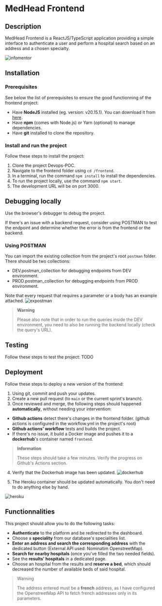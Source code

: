 # MedHead Frontend

## Description

MedHead Frontend is a ReactJS/TypeScript application providing a simple interface to authenticate a user and perform a hospital search based on an address and a chosen specialty.

![infomentor](https://zupimages.net/up/24/39/nyt4.png)

## Installation

### Prerequisites
See below the list of prerequisites to ensure the good functionning of the frontend project:
- Have **NodeJS** installed (eg. version: v20.15.1). You can download it from [here](nodejs.org.).
- Have **npm** (comes with Node.js) or Yarn (optional) to manage dependencies.
- Have **git** installed to clone the repository.

### Install and run the project

Follow these steps to install the project:
1. Clone the project Devops-POC.
2. Navigate to the frontend folder using ``cd /frontend``.
3.  In a terminal, run the command ``npm install`` to install the dependencies.
4.  To run the project locally, use the command ``npm start``.
5.  The development URL will be on port 3000.

## Debugging locally

Use the browser's debugger to debug the project.

If there's an issue with a backend request, consider using POSTMAN to test the endpoint and determine whether the error is from the frontend or the backend.

### Using POSTMAN

You can import the existing collection from the project's root ``postman`` folder.
There should be two collections: 
- DEV.postman_collection for debugging endpoints from DEV environment.
- PROD.postman_collection for debugging endpoints from PROD environment.

Note that every request that requires a parameter or a body has an example attached.
![expostman](https://zupimages.net/up/24/37/w8su.png)

> **Warning**
>
> Please also note that in order to run the queries inside the DEV environment, you need to also be running the backend locally (check the query's URL).


## Testing

Follow these steps to test the project:
TODO

## Deployment

Follow these steps to deploy a new version of the frontend:
1. Using git, commit and push your updates.
2. Create a new pull request (to ``main`` or the current sprint's branch).
3. Once reviewed and merge, the following steps should happened **automatically**, without needing your intervention:
- **Github actions** detect there's changes in the frontend folder. (github actions is configured in the workflow.yml in the project's root)
- **Github actions' workflow** tests and builds the project.
- If there's no issue, it build a Docker image and pushes it to a **dockerhub**'s container named ``frontend``.

> **Information**
>
> These steps should take a few minutes. Verify the progress on Github's Actions section.


4. Verify that the Dockerhub image has been updated.
![dockerhub](https://zupimages.net/up/24/39/6vu2.png)

5. The Heroku container should be updated automatically. You don't need to do anything else by hand.

![heroku](https://zupimages.net/up/24/39/8r1n.png)

## Functionnalities

This project should allow you to do the following tasks:
- **Authenticate** to the platform and be redirected to the dashboard.
- Choose a **speciality** from our database's specialities list.
- **Enter an address and search the corresponding address** with the dedicated button (External API used: Nominatim OpenstreetMap).
- **Search for nearby hospitals** (once you've filled the two needed fields).
- See the **results' hospitals** in a dedicated page.
- Choose an hospital from the results and **reserve a bed**, which should decreased the number of available beds of said hospital.

> Warning
>
> The address entered must be a **french** address, as I have configured the OpenstreetMap API to fetch french addresses only in its parameters.